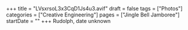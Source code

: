 +++
title = "LVsxrsoL3x3CqD1Js4u3.avif"
draft = false
tags = ["Photos"]
categories = ["Creative Engineering"]
pages = ["Jingle Bell Jamboree"]
startDate = ""
+++
Rudolph, date unknown
